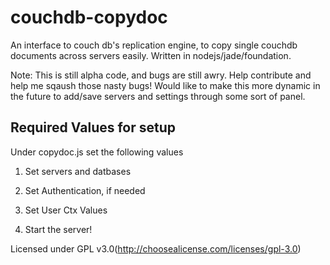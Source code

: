 couchdb-copydoc
===============

An interface to couch db's replication engine, to copy single couchdb documents across servers easily. Written in nodejs/jade/foundation.

Note:
This is still alpha code, and bugs are still awry. Help contribute and help me sqaush those nasty bugs!
Would like to make this more dynamic in the future to add/save servers and settings through some sort of panel.

## Required Values for setup
Under copydoc.js set the following values

1. Set servers and datbases
 
2. Set Authentication, if needed
 
3. Set User Ctx Values

4. Start the server!

Licensed under GPL v3.0(http://choosealicense.com/licenses/gpl-3.0)


